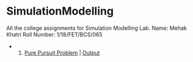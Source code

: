 # SimulationModelling

All the college assignments for Simulation Modelling Lab.
Name: Mehak Khatri
Roll Number: 1/18/FET/BCS/065

- 1. [Pure Pursuit Problem](PurePursuitProblem/PurePursuitProblem.cpp) |  [Output](PurePursuitProblem/program1output.jpg)
